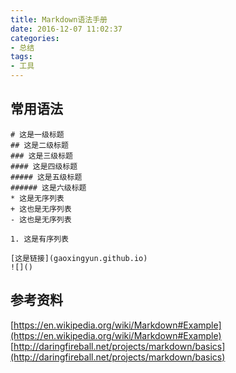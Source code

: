 ```yaml
---
title: Markdown语法手册
date: 2016-12-07 11:02:37
categories: 
- 总结
tags:
- 工具
---
```


## 常用语法
```
# 这是一级标题
## 这是二级标题
### 这是三级标题
#### 这是四级标题
##### 这是五级标题
###### 这是六级标题
* 这是无序列表
+ 这也是无序列表
- 这也是无序列表

1. 这是有序列表

[这是链接](gaoxingyun.github.io)
![]()
```

## 参考资料
[https://en.wikipedia.org/wiki/Markdown#Example](https://en.wikipedia.org/wiki/Markdown#Example)
[http://daringfireball.net/projects/markdown/basics](http://daringfireball.net/projects/markdown/basics)